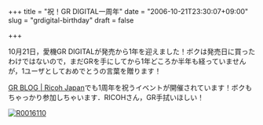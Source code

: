 +++
title = "祝！GR DIGITAL一周年"
date = "2006-10-21T23:30:07+09:00"
slug = "grdigital-birthday"
draft = false

+++

<p>10月21日，愛機GR DIGITALが発売から1年を迎えました！ボクは発売日に買ったわけではないので，まだGRを手にしてから1年どころか半年も経っていませんが，1ユーザとしておめでとうの言葉を贈ります！</p>
<p><a href="http://blog.ricoh.co.jp/GR/archives/2006/10/gr_digitalgr_1.html" target="_blank">GR BLOG | Ricoh Japan</a>でも1周年を祝うイベントが開催されています！ボクもちゃっかり参加しちゃいます．RICOHさん，GR手拭いほしい！</p>
<p><a href="http://www.flickr.com/photos/june29/271219506/" title="Photo Sharing"><img src="http://static.flickr.com/102/271219506_36a455ad46.jpg" alt="R0016110" /></a></p>
